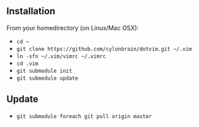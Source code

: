 ## Installation

From your homedirectory (on Linux/Mac OSX):

* `cd ~`
* `git clone https://github.com/cylonbrain/dotvim.git ~/.vim`
* `ln -sfn ~/.vim/vimrc ~/.vimrc`
* `cd .vim`
* `git submodule init`
* `git submodule update`

## Update

* `git submodule foreach git pull origin master`

